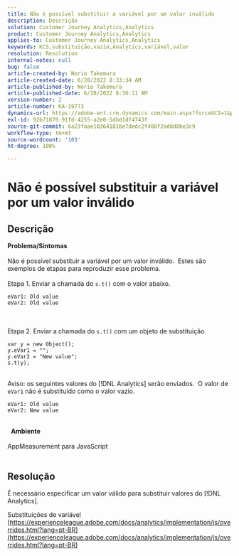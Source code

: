 ```yaml
---
title: Não é possível substituir a variável por um valor inválido
description: Descrição
solution: Customer Journey Analytics,Analytics
product: Customer Journey Analytics,Analytics
applies-to: Customer Journey Analytics,Analytics
keywords: KCS,substituição,vazio,Analytics,variável,valor
resolution: Resolution
internal-notes: null
bug: false
article-created-by: Norio Takemura
article-created-date: 6/28/2022 8:33:34 AM
article-published-by: Norio Takemura
article-published-date: 6/28/2022 8:36:11 AM
version-number: 2
article-number: KA-19773
dynamics-url: https://adobe-ent.crm.dynamics.com/main.aspx?forceUCI=1&pagetype=entityrecord&etn=knowledgearticle&id=620200fd-bcf6-ec11-bb3d-000d3a5b0bd2
exl-id: 92b71870-91fd-4255-a2e0-5dbd1df4743f
source-git-commit: 6a23faae10364181be7dedc2f408f2ad8d8be3c9
workflow-type: tm+mt
source-wordcount: '103'
ht-degree: 100%

---
```


# Não é possível substituir a variável por um valor inválido

## Descrição

<b>Problema/Sintomas</b><br><br>Não é possível substituir a variável por um valor inválido.  Estes são exemplos de etapas para reproduzir esse problema.
<br> 
<br>Etapa 1. Enviar a chamada do `s.t()` com o valor abaixo.

```
eVar1: Old value
eVar2: Old value
```

<br> 
<br>Etapa 2. Enviar a chamada do `s.t()` com um objeto de substituição.

```
var y = new Object();
y.eVar1 = "";
y.eVar2 = "New value";
s.t(y);
```

<br>Aviso: os seguintes valores do [!DNL Analytics] serão enviados.  O valor de `eVar1` não é substituído como o valor vazio.

```
eVar1: Old value
eVar2: New value
```

<br> 
<b>Ambiente</b><br><br>AppMeasurement para JavaScript
<br> 

## Resolução


É necessário especificar um valor válido para substituir valores do [!DNL Analytics].

Substituições de variável
[https://experienceleague.adobe.com/docs/analytics/implementation/js/overrides.html?lang=pt-BR](https://experienceleague.adobe.com/docs/analytics/implementation/js/overrides.html?lang=pt-BR)
